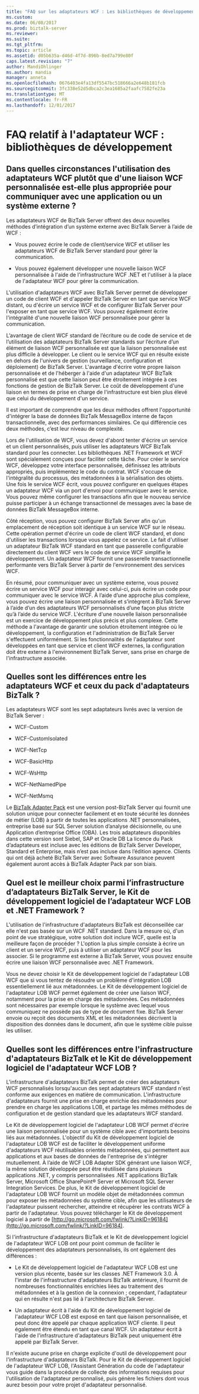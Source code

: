 ```yaml
---
title: "FAQ sur les adaptateurs WCF : Les bibliothèques de développement | Documents Microsoft"
ms.custom: 
ms.date: 06/08/2017
ms.prod: biztalk-server
ms.reviewer: 
ms.suite: 
ms.tgt_pltfrm: 
ms.topic: article
ms.assetid: d05b635a-d46d-4f7d-896b-8ed7a799e80f
caps.latest.revision: "7"
author: MandiOhlinger
ms.author: mandia
manager: anneta
ms.openlocfilehash: 0676403e4fa13df5547bc518666a2e648b181fcb
ms.sourcegitcommit: 3fc338e52d5dbca2c3ea1685a2faafc7582fe23a
ms.translationtype: MT
ms.contentlocale: fr-FR
ms.lasthandoff: 12/01/2017
---
```

# <a name="wcf-adapter-faq-development-libraries"></a>FAQ relatif à l'adaptateur WCF : bibliothèques de développement
## <a name="when-does-it-make-more-sense-to-use-the-wcf-adapters-vs-a-wcf-custom-binding-to-communicate-with-an-external-application-or-system"></a>Dans quelles circonstances l'utilisation des adaptateurs WCF plutôt que d'une liaison WCF personnalisée est-elle plus appropriée pour communiquer avec une application ou un système externe ?  
 Les adaptateurs WCF de BizTalk Server offrent des deux nouvelles méthodes d’intégration d’un système externe avec BizTalk Server à l’aide de WCF :  
  
-   Vous pouvez écrire le code de client/service WCF et utiliser les adaptateurs WCF de BizTalk Server standard pour gérer la communication.  
  
-   Vous pouvez également développer une nouvelle liaison WCF personnalisée à l'aide de l'infrastructure WCF .NET et l'utiliser à la place de l'adaptateur WCF pour gérer la communication.  
  
 L'utilisation d'adaptateurs WCF avec BizTalk Server permet de développer un code de client WCF et d'appeler BizTalk Server en tant que service WCF distant, ou d'écrire un service WCF et de configurer BizTalk Server pour l'exposer en tant que service WCF. Vous pouvez également écrire l'intégralité d'une nouvelle liaison WCF personnalisée pour gérer la communication.  
  
 L’avantage de client WCF standard de l’écriture ou de code de service et de l’utilisation des adaptateurs BizTalk Server standards sur l’écriture d’un élément de liaison WCF personnalisée est que la liaison personnalisée est plus difficile à développer. Le client ou le service WCF qui en résulte existe en dehors de l'univers de gestion (surveillance, configuration et déploiement) de BizTalk Server. L'avantage d'écrire votre propre liaison personnalisée et de l'héberger à l'aide d'un adaptateur WCF BizTalk personnalisé est que cette liaison peut être étroitement intégrée à ces fonctions de gestion de BizTalk Server. Le coût de développement d'une liaison en termes de prise en charge de l'infrastructure est bien plus élevé que celui du développement d'un service.  
  
 Il est important de comprendre que les deux méthodes offrent l'opportunité d'intégrer la base de données BizTalk MessageBox interne de façon transactionnelle, avec des performances similaires. Ce qui différencie ces deux méthodes, c’est leur niveau de complexité.  
  
 Lors de l'utilisation de WCF, vous devez d'abord tenter d'écrire un service et un client personnalisés, puis utiliser les adaptateurs WCF BizTalk standard pour les connecter. Les bibliothèques .NET Framework et WCF sont spécialement conçues pour faciliter cette tâche. Pour créer le service WCF, développez votre interface personnalisée, définissez les attributs appropriés, puis implémentez le code du contrat. WCF s'occupe de l'intégralité du processus, des métadonnées à la sérialisation des objets. Une fois le service WCF écrit, vous pouvez configurer en quelques étapes un adaptateur WCF via un port d'envoi pour communiquer avec le service. Vous pouvez même configurer les transactions afin que le nouveau service puisse participer à un échange transactionnel de messages avec la base de données BizTalk MessageBox interne.  
  
 Côté réception, vous pouvez configurer BizTalk Server afin qu'un emplacement de réception soit identique à un service WCF sur le réseau. Cette opération permet d'écrire un code de client WCF standard, et donc d'utiliser les transactions lorsque vous appelez ce service. Le fait d'utiliser un adaptateur BizTalk WCF standard en tant que passerelle configurable directement du client WCF vers le code de service WCF simplifie le développement. Un adaptateur WCF fournit une passerelle transactionnelle performante vers BizTalk Server à partir de l'environnement des services WCF.  
  
 En résumé, pour communiquer avec un système externe, vous pouvez écrire un service WCF pour interagir avec celui-ci, puis écrire un code pour communiquer avec le service WCF. À l’aide d’une approche plus complexe, vous pouvez écrire une liaison personnalisée et s’intègrent à BizTalk Server à l’aide d’un des adaptateurs WCF personnalisés d’une façon plus stricte qu’à l’aide du service WCF. L'écriture d'une nouvelle liaison personnalisée est un exercice de développement plus précis et plus complexe. Cette méthode a l'avantage de garantir une solution étroitement intégrée où le développement, la configuration et l'administration de BizTalk Server s'effectuent uniformément. Si les fonctionnalités de l'adaptateur sont développées en tant que service et client WCF externes, la configuration doit être externe à l'environnement BizTalk Server, sans prise en charge de l'infrastructure associée.  
  
## <a name="what-are-the-differences-between-the-wcf-adapters-and-the-adapters-in-the-biztalk-adapter-pack"></a>Quelles sont les différences entre les adaptateurs WCF et ceux du pack d'adaptateurs BizTalk ?  
 Les adaptateurs WCF sont les sept adaptateurs livrés avec la version de BizTalk Server :  
  
-   WCF-Custom  
  
-   WCF-CustomIsolated  
  
-   WCF-NetTcp  
  
-   WCF-BasicHttp  
  
-   WCF-WsHttp  
  
-   WCF-NetNamedPipe  
  
-   WCF-NetMsmq  
  
 Le [BizTalk Adapter Pack](http://www.microsoft.com/biztalk/en/us/adapter-pack.aspx) est une version post-BizTalk Server qui fournit une solution unique pour connecter facilement et en toute sécurité les données de métier (LOB) à partir de toutes les applications .NET personnalisées, entreprise basé sur SQL Server solution d’analyse décisionnelle, ou une Application d’entreprise Office (OBA). Les trois adaptateurs disponibles dans cette version sont Siebel, SAP et Oracle DB La licence du Pack d’adaptateurs est incluse avec les éditions de BizTalk Server Developer, Standard et Enterprise, mais n’est pas incluse dans l’édition agence. Clients qui ont déjà acheté BizTalk Server avec Software Assurance peuvent également auront accès à BizTalk Adapter Pack par son biais.  
  
## <a name="what-is-the-recommended-order-for-deciding-to-use-the-biztalk-server-adapter-framework-the-wcf-lob-adapter-sdk-or-the-net-framework"></a>Quel est le meilleur choix parmi l’infrastructure d’adaptateurs BizTalk Server, le Kit de développement logiciel de l’adaptateur WCF LOB et .NET Framework ?  
 L'utilisation de l'infrastructure d'adaptateurs BizTalk est déconseillée car elle n'est pas basée sur un WCF .NET standard. Dans la mesure où, d'un point de vue stratégique, votre solution doit inclure WCF, quelle est la meilleure façon de procéder ? L'option la plus simple consiste à écrire un client et un service WCF, puis à utiliser un adaptateur WCF pour les associer. Si le programme est externe à BizTalk Server, vous pouvez ensuite écrire une liaison WCF personnalisée avec .NET Framework.  
  
 Vous ne devez choisir le Kit de développement logiciel de l'adaptateur LOB WCF que si vous tentez de résoudre un problème d'intégration LOB essentiellement lié aux métadonnées. Le Kit de développement logiciel de l'adaptateur LOB WCF permet également de créer une liaison WCF, notamment pour la prise en charge des métadonnées. Ces métadonnées sont nécessaires par exemple lorsque le système avec lequel vous communiquez ne possède pas de type de document fixe. BizTalk Server envoie ou reçoit des documents XML et les métadonnées décrivent la disposition des données dans le document, afin que le système cible puisse les utiliser.  
  
## <a name="what-are-the-differences-between-the-biztalk-adapter-framework-and-the-wcf-lob-adapter-sdk"></a>Quelles sont les différences entre l'infrastructure d'adaptateurs BizTalk et le Kit de développement logiciel de l'adaptateur WCF LOB ?  
 L'infrastructure d'adaptateurs BizTalk permet de créer des adaptateurs WCF personnalisés lorsqu'aucun des sept adaptateurs WCF standard n'est conforme aux exigences en matière de communication. L'infrastructure d'adaptateurs fournit une prise en charge enrichie des métadonnées pour prendre en charge les applications LOB, et partage les mêmes méthodes de configuration et de gestion standard que les adaptateurs WCF standard.  
  
 Le Kit de développement logiciel de l'adaptateur LOB WCF permet d'écrire une liaison personnalisée pour un système cible avec d'importants besoins liés aux métadonnées. L'objectif du Kit de développement logiciel de l'adaptateur LOB WCF est de faciliter le développement uniforme d'adaptateurs WCF réutilisables orientés métadonnées, qui permettent aux applications et aux bases de données de l'entreprise de s'intégrer mutuellement. À l’aide de WCF LOB Adapter SDK générant une liaison WCF, la même solution développée peut être réutilisée dans plusieurs applications .NET, y compris personnalisées .NET applications BizTalk Server, Microsoft Office SharePoint® Server et Microsoft SQL Server Integration Services. De plus, le Kit de développement logiciel de l'adaptateur LOB WCF fournit un modèle objet de métadonnées commun pour exposer les métadonnées du système cible, afin que les utilisateurs de l'adaptateur puissent rechercher, atteindre et récupérer les contrats WCF à partir de l'adaptateur. Vous pouvez télécharger le Kit de développement logiciel à partir de [http://go.microsoft.com/fwlink/?LinkID=96184](http://go.microsoft.com/fwlink/?LinkID=96184).  
  
 Si l'infrastructure d'adaptateurs BizTalk et le Kit de développement logiciel de l'adaptateur WCF LOB ont pour point commun de faciliter le développement des adaptateurs personnalisés, ils ont également des différences :  
  
-   Le Kit de développement logiciel de l'adaptateur WCF LOB est une version plus récente, basée sur les classes .NET Framework 3.0. À l'instar de l'infrastructure d'adaptateurs BizTalk antérieure, il fournit de nombreuses fonctionnalités enrichies liées au traitement des métadonnées et à la gestion de la connexion ; cependant, l'adaptateur qui en résulte n'est pas lié à l'architecture BizTalk Server.  
  
-   Un adaptateur écrit à l'aide du Kit de développement logiciel de l'adaptateur WCF LOB est exposé en tant que liaison personnalisée, et peut donc être appelé par chaque application WCF cliente. Il peut également être étendu en tant que canal WCF. Un adaptateur écrit à l'aide de l'infrastructure d'adaptateurs BizTalk peut uniquement être appelé par BizTalk Server.  
  
 Il n'existe aucune prise en charge explicite d'outil de développement pour l'infrastructure d'adaptateurs BizTalk. Pour le Kit de développement logiciel de l'adaptateur WCF LOB, l'Assistant Génération du code de l'adaptateur vous guide dans la procédure de collecte des informations requises pour l'utilisation de l'adaptateur personnalisé, puis génère les fichiers dont vous aurez besoin pour votre projet d'adaptateur personnalisé.